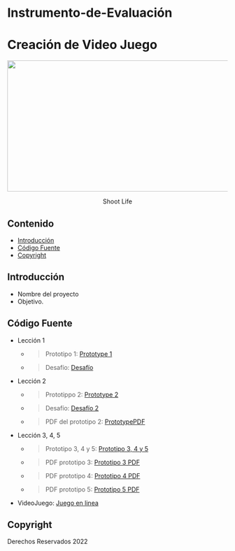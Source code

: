 # Instrumento-de-Evaluación

# Creación de Video Juego
<p align="center">
    <img src="https://user-images.githubusercontent.com/8560750/195950148-0c0df38e-5f96-45ae-87c3-6922738c612d.jpg" alt="Logo" width=1200 height=300>

  <p align="center">
    Shoot Life
    <br>
  </p>
</p>


## Contenido

- [Introducción](#introducción)
- [Código Fuente](#código-fuente)
- [Copyright](#copyright)


## Introducción

- Nombre del proyecto 
- Objetivo.

## Código Fuente

* Lección 1
  * > Prototipo 1: [Prototype 1](https://github.com/CreacionDeVideojuegossGIDS4102/Prototipo-1)
  * > Desafío: [Desafío](https://github.com/CreacionDeVideojuegossGIDS4102/Challenge-1)
* Lección 2
  * > Prototippo 2: [Prototype 2](https://github.com/CreacionDeVideojuegossGIDS4102/Prototipo-2)
  * > Desafío: [Desafío 2](https://github.com/CreacionDeVideojuegossGIDS4102/Challenge-2)
  * > PDF del prototipo 2: [PrototypePDF](https://drive.google.com/file/d/1CsvFOrGFC5V5PZF_8ps9mUzQDVBeRTpa/view?usp=drive_link)
* Lección 3, 4, 5
  * > Prototipo 3, 4 y 5: [Prototipo 3, 4 y 5](https://github.com/CreacionDeVideojuegossGIDS4102/Prototipo-3-4-5.git)

  * > PDF prototipo 3: [Prototipo 3 PDF](https://drive.google.com/file/d/10tpK7bA43OY0VpHc34L0xConfAGrc4s8/view?usp=sharing)
  * > PDF prototipo 4: [Prototipo 4 PDF](https://drive.google.com/file/d/1ZQ5FNI01kSDs6dQvs6hiSQGgj75VRw1x/view?usp=sharing)
  * > PDF prototipo 5: [Prototipo 5 PDF](https://drive.google.com/file/d/1l_bLp4WK64LFBgBQIpoWcpZmj-uyQa14/view?usp=sharing)
* VideoJuego: [Juego en linea](https://fernandofchr.itch.io/shootlife)


## Copyright
Derechos Reservados 2022
